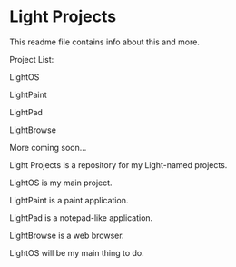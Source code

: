 # Light Projects
This readme file contains info about this and more.

Project List:

LightOS

LightPaint

LightPad

LightBrowse

More coming soon...

Light Projects is a repository for my Light-named projects.

LightOS is my main project.

LightPaint is a paint application.

LightPad is a notepad-like application.

LightBrowse is a web browser.

LightOS will be my main thing to do.
